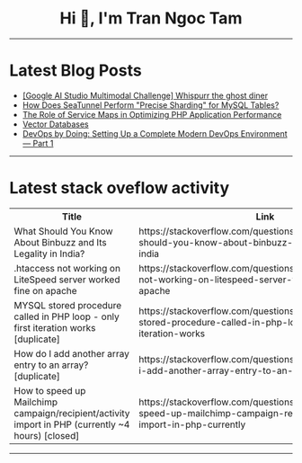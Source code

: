 <h1 align="center">Hi 👋, I'm Tran Ngoc Tam</h1>

---

# Latest Blog Posts 
<!-- BLOG-POST-LIST:START -->
- [[Google AI Studio Multimodal Challenge] Whispurr the ghost diner](https://dev.to/cutieyunnytech/google-ai-studio-multimodal-challenge-whispurr-the-ghost-diner-2kch)
- [How Does SeaTunnel Perform &quot;Precise Sharding&quot; for MySQL Tables?](https://dev.to/seatunnel/how-does-seatunnel-perform-precise-sharding-for-mysql-tables-c94)
- [The Role of Service Maps in Optimizing PHP Application Performance](https://dev.to/olivia_madison_b0ad7090ad/the-role-of-service-maps-in-optimizing-php-application-performance-1hja)
- [Vector Databases](https://dev.to/farhan_khan_41ec7ff11ac1d/vector-databases-kih)
- [DevOps by Doing: Setting Up a Complete Modern DevOps Environment — Part 1](https://dev.to/johnogbonna/devops-by-doing-setting-up-a-complete-modern-devops-environment-part-1-mj8)
<!-- BLOG-POST-LIST:END -->

---

# Latest stack oveflow activity
<table>
  <tr><th>Title</th><th>Link</th></tr>
  <!-- STACKOVERFLOW:START --><tr><td>What Should You Know About Binbuzz and Its Legality in India?</td><td>https://stackoverflow.com/questions/79755337/what-should-you-know-about-binbuzz-and-its-legality-in-india</td></tr><tr><td>.htaccess not working on LiteSpeed server worked fine on apache</td><td>https://stackoverflow.com/questions/79755253/htaccess-not-working-on-litespeed-server-worked-fine-on-apache</td></tr><tr><td>MYSQL stored procedure called in PHP loop - only first iteration works [duplicate]</td><td>https://stackoverflow.com/questions/79754880/mysql-stored-procedure-called-in-php-loop-only-first-iteration-works</td></tr><tr><td>How do I add another array entry to an array? [duplicate]</td><td>https://stackoverflow.com/questions/79754717/how-do-i-add-another-array-entry-to-an-array</td></tr><tr><td>How to speed up Mailchimp campaign/recipient/activity import in PHP &lpar;currently ~4 hours&rpar; [closed]</td><td>https://stackoverflow.com/questions/79754656/how-to-speed-up-mailchimp-campaign-recipient-activity-import-in-php-currently</td></tr><!-- STACKOVERFLOW:END -->
</table>

---


